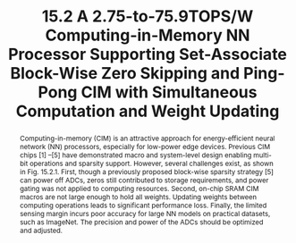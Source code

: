 ---
title: 15.2 A 2.75-to-75.9TOPS/W Computing-in-Memory NN Processor Supporting Set-Associate Block-Wise Zero Skipping and Ping-Pong CIM with Simultaneous Computation and Weight Updating

authors:
- Jinshan Yue
- Xiaoyu Feng
- Yifan He
- Yuxuan Huang
- Yipeng Wang
- Zhe Yuan
- Mingtao Zhan
- Jiaxin Liu
- Jian-Wei Su
- Yen-Lin Chung
- Ping-Chun Wu
- Li-Yang Hung
- Meng-Fan Chang
- Nan Sun
- Xueqing Li
- Huazhong Yang
- Yongpan Liu

publishDate: "2021-02-13"

summary: ISSCC, 2021

abstract: "Computing-in-memory (CIM) is an attractive approach for energy-efficient neural network (NN) processors, especially for low-power edge devices. Previous CIM chips [1] –[5] have demonstrated macro and system-level design enabling multi-bit operations and sparsity support. However, several challenges exist, as shown in Fig. 15.2.1. First, though a previously proposed block-wise sparsity strategy [5] can power off ADCs, zeros still contributed to storage requirements, and power gating was not applied to computing resources. Second, on-chip SRAM CIM macros are not large enough to hold all weights. Updating weights between computing operations leads to significant performance loss. Finally, the limited sensing margin incurs poor accuracy for large NN models on practical datasets, such as ImageNet. The precision and power of the ADCs should be optimized and adjusted."

publication_types: ["1"]

publication: "2021 IEEE International Solid- State Circuits Conference (ISSCC)"



links:
- name: IEEE Xplore
  url: https://ieeexplore.ieee.org/document/9365958/
---